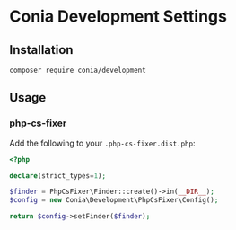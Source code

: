 Conia Development Settings
==========================

## Installation 

    composer require conia/development

## Usage

### php-cs-fixer

Add the following to your `.php-cs-fixer.dist.php`:

```php
<?php

declare(strict_types=1);

$finder = PhpCsFixer\Finder::create()->in(__DIR__);
$config = new Conia\Development\PhpCsFixer\Config();

return $config->setFinder($finder);
```
